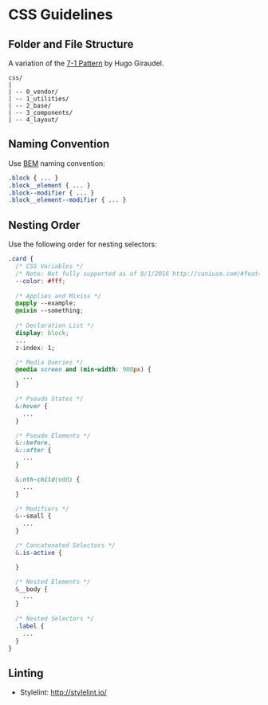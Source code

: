 
# CSS Guidelines

## Folder and File Structure

A variation of the [7-1 Pattern](http://sass-guidelin.es/#the-7-1-pattern) by Hugo Giraudel.

```
css/
|
| -- 0_vendor/
| -- 1_utilities/
| -- 2_base/
| -- 3_components/
| -- 4_layout/
```

## Naming Convention

Use [BEM](http://csswizardry.com/2013/01/mindbemding-getting-your-head-round-bem-syntax/) naming convention:

```css
.block { ... }
.block__element { ... }
.block--modifier { ... }
.block__element--modifier { ... }
```

## Nesting Order

Use the following order for nesting selectors:

```css
.card {
  /* CSS Variables */
  /* Note: Not fully supported as of 8/1/2016 http://caniuse.com/#feat=css-variables */
  --color: #fff;
  
  /* Applies and Mixins */
  @apply --example;
  @mixin --something;
  
  /* Declaration List */
  display: block;
  ...
  z-index: 1;

  /* Media Queries */
  @media screen and (min-width: 900px) {
    ...
  }

  /* Pseudo States */
  &:hover {
    ...
  }

  /* Pseudo Elements */
  &::before,
  &::after {
    ...
  }

  &:nth-child(odd) {
    ...
  }

  /* Modifiers */
  &--small {
    ...
  }

  /* Concatenated Selectors */
  &.is-active {

  }

  /* Nested Elements */
  &__body {
    ...
  }
  
  /* Nested Selectors */
  .label {
    ...
  }
}
```

## Linting

* Stylelint: http://stylelint.io/
